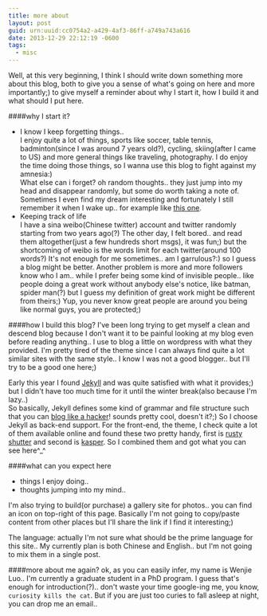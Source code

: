 ```yaml
---
title: more about
layout: post
guid: urn:uuid:cc0754a2-a429-4af3-86ff-a749a743a616
date: 2013-12-29 22:12:19 -0600
tags:
  - misc
---
```


Well, at this very beginning, I think I should write down something more about this blog, both to give you a sense of what's going on here and more importantly;) to give myself a reminder about why I start it, how I build it and what should I put here. 

####why I start it?
- I know I keep forgetting things..  
I enjoy quite a lot of things, sports like soccer, table tennis, badminton(since I was around 7 years old?), cycling, skiing(after I came to US) and more general things like traveling, photography. I do enjoy the time doing those things, so I wanna use this blog to fight against my amnesia:)    
What else can i forget? oh random thoughts.. they just jump into my head and disappear randomly, but some do worth taking a note of. Sometimes I even find my dream interesting and fortunately I still remember it when I wake up.. for example like [this one](/2013/12/29/got-a-dream.html).
- Keeping track of life  
I have a sina weibo(Chinese twitter) account and twitter randomly starting from two years ago(?) The other day, I felt bored.. and read them altogether(just a few hundreds short msgs), it was fun;) but the shortcoming of weibo is the words limit for each twitter(around 100 words?) It's not enough for me sometimes.. am I garrulous?:) so I guess a blog might be better. Another problem is more and more followers know who I am.. while I prefer being some kind of invisible people.. like people doing a great work without anybody else's notice, like batman, spider man(?) but I guess my definition of great work might be different from theirs;) Yup, you never know great people are around you being like normal guys, you are protected;)

####how I build this blog?
I've been long trying to get myself a clean and descend blog because I don't want it to be painful looking at my blog even before reading anything.. I use to blog a little on wordpress with what they provided. I'm pretty tired of the theme since I can always find quite a lot similar sites with the same style.. I know I was not a good blogger.. but I'll try to be a good one here;)

Early this year I found [Jekyll](http://jekyllrb.com/) and was quite satisfied with what it provides;) but I didn't have too much time for it until the winter break(also because I'm lazy..)  
So basically, Jekyll defines some kind of grammar and file structure such that you can [blog like a hacker](http://tom.preston-werner.com/2008/11/17/blogging-like-a-hacker.html)! sounds pretty cool, doesn't it?;) So I choose Jekyll as back-end support. For the front-end, the theme, I check quite a lot of them available online and found these two pretty handy, first is [rusty shutter](http://lhzhang.com/) and second is [kasper](https://github.com/rosario/kasper). So I combined them and got what you can see here^_^

####what can you expect here
- things I enjoy doing.. 
- thoughts jumping into my mind..

I'm also trying to build(or purchase) a gallery site for photos.. you can find an icon on top-right of this page. Basically I'm not going to copy/paste content from other places but I'll share the link if I find it interesting;)

The language: actually I'm not sure what should be the prime language for this site.. My currently plan is both Chinese and English.. but I'm not going to mix them in a single post.

####more about me again?
ok, as you can easily infer, my name is Wenjie Luo.. I'm currently a graduate student in a PhD program. I guess that's enough for introduction(?).. don't waste your time google-ing me, you know, ```curiosity kills the cat```. But if you are just too curies to fall asleep at night, you can drop me an email..
 

